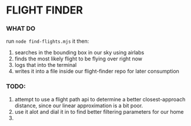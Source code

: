 # FLIGHT FINDER

### WHAT DO
run `node find-flights.mjs`
it then:
1. searches in the bounding box in our sky using airlabs
2. finds the most likely flight to be flying over right now
3. logs that into the terminal
4. writes it into a file inside our flight-finder repo for later consumption

### TODO:
1. attempt to use a flight path api to determine a better closest-approach distance, since our linear approximation is a bit poor.
2. use it alot and dial it in to find better filtering parameters for our home
3. 
